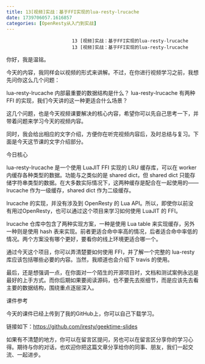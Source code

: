 ```yaml
---
title: 13[视频]实战：基于FFI实现的lua-resty-lrucache
date: 1739706057.1616857
categories: [OpenResty从入门到实战]
---
```

                            13 [视频]实战：基于FFI实现的lua-resty-lrucache
                            13 [视频]实战：基于FFI实现的lua-resty-lrucache

你好，我是温铭。

今天的内容，我同样会以视频的形式来讲解。不过，在你进行视频学习之前，我想先问你这么几个问题：


lua-resty-lrucache 内部最重要的数据结构是什么？
lua-resty-lrucache 有两种 FFI 的实现，我们今天讲的这一种更适合什么场景？


这几个问题，也是今天视频课要解决的核心内容，希望你可以先自己思考一下，并带着问题来学习今天的视频内容。

同时，我会给出相应的文字介绍，方便你在听完视频内容后，及时总结与复习。下面是今天这节课的文字介绍部分。

今日核心

lua-resty-lrucache 是一个使用 LuaJIT FFI 实现的 LRU 缓存库，可以在 worker 内缓存各种类型的数据。功能与之类似的是 shared dict，但 shared dict 只能存储字符串类型的数据。在大多数实际情况下，这两种缓存是配合在一起使用的——lrucache 作为一级缓存，shared dict 作为二级缓存。

lrucache 的实现，并没有涉及到 OpenResty 的 Lua API。所以，即使你以前没有用过OpenResty，也可以通过这个项目来学习如何使用 LuaJIT 的 FFI。

lrucache 仓库中包含了两种实现方案，一种是使用 Lua table 来实现缓存，另外一种则是使用 hash 表来实现。前者更适合命中率高的情况，后者适合命中率低的情况。两个方案没有哪个更好，要看你的线上环境更适合哪一个。

通过今天这个项目，你可以弄清楚要如何使用 FFI，并了解一个完整的 lua-resty 库应该包括哪些必要的内容。当然，我顺道也会介绍下 travis 的使用。

最后，还是想强调一点，在你面对一个陌生的开源项目时，文档和测试案例永远是最好的上手方式。而你后期如果要阅读源码，也不要先去抠细节，而是应该先去看主要的数据结构，围绕重点逐层深入。

课件参考

今天的课件已经上传到了我的GitHub上，你可以自己下载学习。

链接如下：https://github.com/iresty/geektime-slides

如果有不清楚的地方，你可以在留言区提问，另也可以在留言区分享你的学习心得。期待与你的对话，也欢迎你把这篇文章分享给你的同事、朋友，我们一起交流、一起进步。

                        
                        
                            